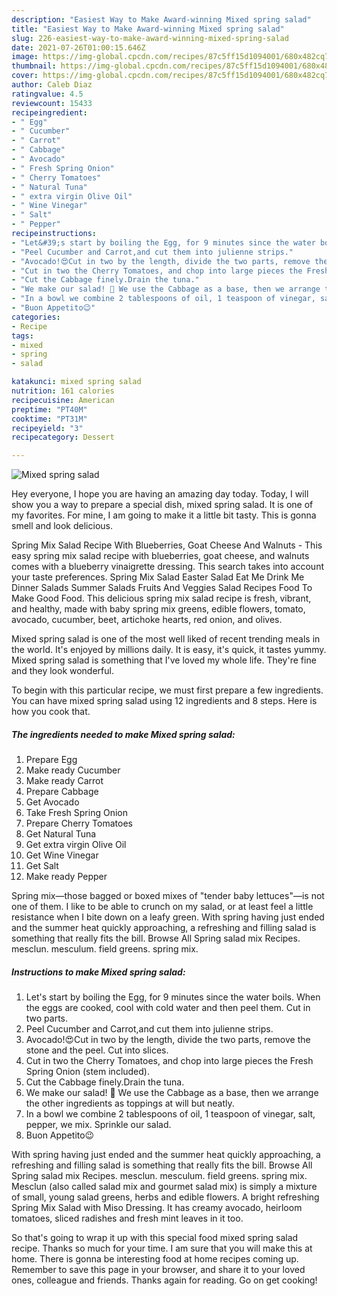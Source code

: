 ```yaml
---
description: "Easiest Way to Make Award-winning Mixed spring salad"
title: "Easiest Way to Make Award-winning Mixed spring salad"
slug: 226-easiest-way-to-make-award-winning-mixed-spring-salad
date: 2021-07-26T01:00:15.646Z
image: https://img-global.cpcdn.com/recipes/87c5ff15d1094001/680x482cq70/mixed-spring-salad-recipe-main-photo.jpg
thumbnail: https://img-global.cpcdn.com/recipes/87c5ff15d1094001/680x482cq70/mixed-spring-salad-recipe-main-photo.jpg
cover: https://img-global.cpcdn.com/recipes/87c5ff15d1094001/680x482cq70/mixed-spring-salad-recipe-main-photo.jpg
author: Caleb Diaz
ratingvalue: 4.5
reviewcount: 15433
recipeingredient:
- " Egg"
- " Cucumber"
- " Carrot"
- " Cabbage"
- " Avocado"
- " Fresh Spring Onion"
- " Cherry Tomatoes"
- " Natural Tuna"
- " extra virgin Olive Oil"
- " Wine Vinegar"
- " Salt"
- " Pepper"
recipeinstructions:
- "Let&#39;s start by boiling the Egg, for 9 minutes since the water boils. When the eggs are cooked, cool with cold water and then peel them. Cut in two parts."
- "Peel Cucumber and Carrot,and cut them into julienne strips."
- "Avocado!😍Cut in two by the length, divide the two parts, remove the stone and the peel. Cut into slices."
- "Cut in two the Cherry Tomatoes, and chop into large pieces the Fresh Spring Onion (stem included)."
- "Cut the Cabbage finely.Drain the tuna."
- "We make our salad! 🥗 We use the Cabbage as a base, then we arrange the other ingredients as toppings at will but neatly."
- "In a bowl we combine 2 tablespoons of oil, 1 teaspoon of vinegar, salt, pepper, we mix. Sprinkle our salad."
- "Buon Appetito😉"
categories:
- Recipe
tags:
- mixed
- spring
- salad

katakunci: mixed spring salad 
nutrition: 161 calories
recipecuisine: American
preptime: "PT40M"
cooktime: "PT31M"
recipeyield: "3"
recipecategory: Dessert

---
```



![Mixed spring salad](https://img-global.cpcdn.com/recipes/87c5ff15d1094001/680x482cq70/mixed-spring-salad-recipe-main-photo.jpg)

Hey everyone, I hope you are having an amazing day today. Today, I will show you a way to prepare a special dish, mixed spring salad. It is one of my favorites. For mine, I am going to make it a little bit tasty. This is gonna smell and look delicious.

Spring Mix Salad Recipe With Blueberries, Goat Cheese And Walnuts - This easy spring mix salad recipe with blueberries, goat cheese, and walnuts comes with a blueberry vinaigrette dressing. This search takes into account your taste preferences. Spring Mix Salad Easter Salad Eat Me Drink Me Dinner Salads Summer Salads Fruits And Veggies Salad Recipes Food To Make Good Food. This delicious spring mix salad recipe is fresh, vibrant, and healthy, made with baby spring mix greens, edible flowers, tomato, avocado, cucumber, beet, artichoke hearts, red onion, and olives.

Mixed spring salad is one of the most well liked of recent trending meals in the world. It's enjoyed by millions daily. It is easy, it's quick, it tastes yummy. Mixed spring salad is something that I've loved my whole life. They're fine and they look wonderful.


To begin with this particular recipe, we must first prepare a few ingredients. You can have mixed spring salad using 12 ingredients and 8 steps. Here is how you cook that.

<!--inarticleads1-->

##### The ingredients needed to make Mixed spring salad:

1. Prepare  Egg
1. Make ready  Cucumber
1. Make ready  Carrot
1. Prepare  Cabbage
1. Get  Avocado
1. Take  Fresh Spring Onion
1. Prepare  Cherry Tomatoes
1. Get  Natural Tuna
1. Get  extra virgin Olive Oil
1. Get  Wine Vinegar
1. Get  Salt
1. Make ready  Pepper


Spring mix—those bagged or boxed mixes of &#34;tender baby lettuces&#34;—is not one of them. I like to be able to crunch on my salad, or at least feel a little resistance when I bite down on a leafy green. With spring having just ended and the summer heat quickly approaching, a refreshing and filling salad is something that really fits the bill. Browse All Spring salad mix Recipes. mesclun. mesculum. field greens. spring mix. 

<!--inarticleads2-->

##### Instructions to make Mixed spring salad:

1. Let&#39;s start by boiling the Egg, for 9 minutes since the water boils. When the eggs are cooked, cool with cold water and then peel them. Cut in two parts.
1. Peel Cucumber and Carrot,and cut them into julienne strips.
1. Avocado!😍Cut in two by the length, divide the two parts, remove the stone and the peel. Cut into slices.
1. Cut in two the Cherry Tomatoes, and chop into large pieces the Fresh Spring Onion (stem included).
1. Cut the Cabbage finely.Drain the tuna.
1. We make our salad! 🥗 We use the Cabbage as a base, then we arrange the other ingredients as toppings at will but neatly.
1. In a bowl we combine 2 tablespoons of oil, 1 teaspoon of vinegar, salt, pepper, we mix. Sprinkle our salad.
1. Buon Appetito😉


With spring having just ended and the summer heat quickly approaching, a refreshing and filling salad is something that really fits the bill. Browse All Spring salad mix Recipes. mesclun. mesculum. field greens. spring mix. Mesclun (also called salad mix and gourmet salad mix) is simply a mixture of small, young salad greens, herbs and edible flowers. A bright refreshing Spring Mix Salad with Miso Dressing. It has creamy avocado, heirloom tomatoes, sliced radishes and fresh mint leaves in it too. 

So that's going to wrap it up with this special food mixed spring salad recipe. Thanks so much for your time. I am sure that you will make this at home. There is gonna be interesting food at home recipes coming up. Remember to save this page in your browser, and share it to your loved ones, colleague and friends. Thanks again for reading. Go on get cooking!

